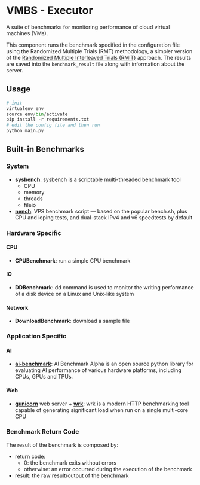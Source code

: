 # VMBS - Executor
A suite of benchmarks for monitoring performance of cloud virtual machines (VMs).

This component runs the benchmark specified in the configuration file using the Randomized Multiple Trials (RMT) methodology, a simpler version of the [Randomized Multiple Interleaved Trials (RMIT)](https://doi.org/10.1145/3030207.3030229) approach. The results are saved into the  ```benchmark_result``` file along with information about the server. 


## Usage
```python
# init
virtualenv env
source env/bin/activate
pip install -r requirements.txt
# edit the config file and then run
python main.py
```

## Built-in Benchmarks
### System
- [**sysbench**](https://github.com/akopytov/sysbench): sysbench is a scriptable multi-threaded benchmark tool
    - CPU
    - memory
    - threads
    - fileio
- [**nench**](https://github.com/n-st/nench): VPS benchmark script — based on the popular bench.sh, plus CPU and ioping tests, and dual-stack IPv4 and v6 speedtests by default

### Hardware Specific
#### CPU
- **CPUBenchmark**: run a simple CPU benchmark

#### IO
- **DDBenchmark**: dd command is used to monitor the writing performance of a disk device on a Linux and Unix-like system

#### Network
- **DownloadBenchmark**: download a sample file

### Application Specific
#### AI
- [**ai-benchmark**](https://pypi.org/project/ai-benchmark/): AI Benchmark Alpha is an open source python library for evaluating AI performance of various hardware platforms, including CPUs, GPUs and TPUs.

#### Web
- [**gunicorn**](gunicorn.org/) web server + [**wrk**](https://github.com/wg/wrk): wrk is a modern HTTP benchmarking tool capable of generating significant load when run on a single multi-core CPU

### Benchmark Return Code
The result of the benchmark is composed by:
- return code:
    - 0: the benchmark exits without errors
    - otherwise: an error occurred during the execution of the benchmark
- result: the raw result/output of the benchmark